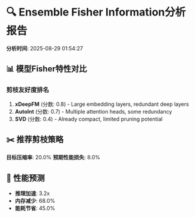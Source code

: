 # 🔍 Ensemble Fisher Information分析报告

**分析时间**: 2025-08-29 01:54:27

## 📊 模型Fisher特性对比

### 剪枝友好度排名
1. **xDeepFM** (分数: 0.8) - Large embedding layers, redundant deep layers
2. **AutoInt** (分数: 0.7) - Multiple attention heads, some redundancy
3. **SVD** (分数: 0.4) - Already compact, limited pruning potential

## ✂️ 推荐剪枝策略

**目标压缩率**: 20.0%
**预期性能损失**: 8.0%

## 🎯 性能预测

- **推理加速**: 3.2x
- **内存减少**: 68.0%
- **能耗节省**: 45.0%
